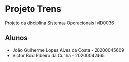 # Projeto Trens

Projeto da disciplina Sistemas Operacionais IMD0036

## Alunos

- João Guilherme Lopes Alves da Costa - 20200045609
- Victor Bold Ribeiro da Cunha - 20200042465